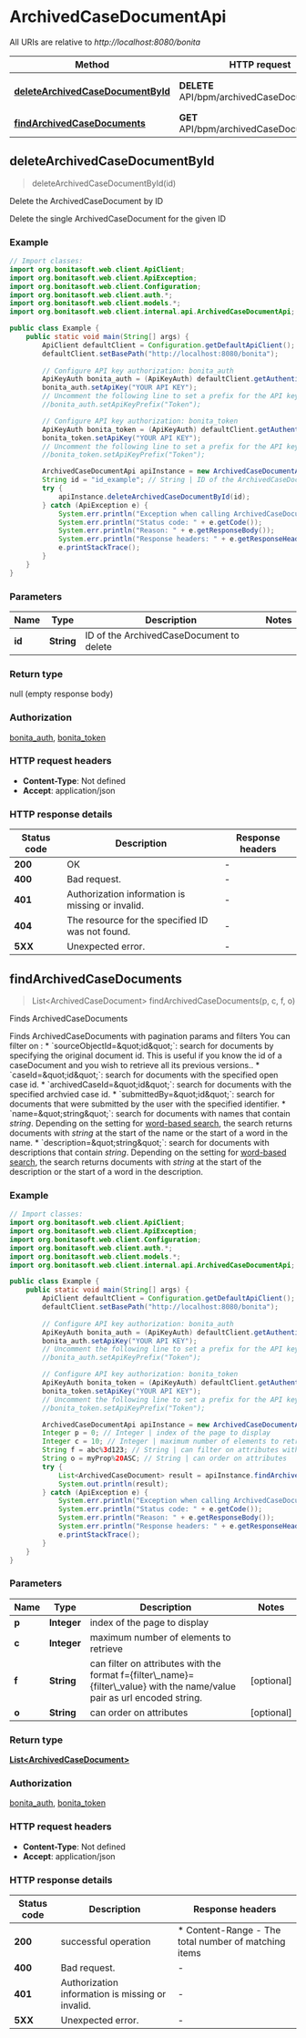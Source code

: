 # ArchivedCaseDocumentApi

All URIs are relative to *http://localhost:8080/bonita*

Method | HTTP request | Description
------------- | ------------- | -------------
[**deleteArchivedCaseDocumentById**](ArchivedCaseDocumentApi.md#deleteArchivedCaseDocumentById) | **DELETE** API/bpm/archivedCaseDocument/{id} | Delete the ArchivedCaseDocument by ID
[**findArchivedCaseDocuments**](ArchivedCaseDocumentApi.md#findArchivedCaseDocuments) | **GET** API/bpm/archivedCaseDocument | Finds ArchivedCaseDocuments



## deleteArchivedCaseDocumentById

> deleteArchivedCaseDocumentById(id)

Delete the ArchivedCaseDocument by ID

Delete the single ArchivedCaseDocument for the given ID 

### Example

```java
// Import classes:
import org.bonitasoft.web.client.ApiClient;
import org.bonitasoft.web.client.ApiException;
import org.bonitasoft.web.client.Configuration;
import org.bonitasoft.web.client.auth.*;
import org.bonitasoft.web.client.models.*;
import org.bonitasoft.web.client.internal.api.ArchivedCaseDocumentApi;

public class Example {
    public static void main(String[] args) {
        ApiClient defaultClient = Configuration.getDefaultApiClient();
        defaultClient.setBasePath("http://localhost:8080/bonita");
        
        // Configure API key authorization: bonita_auth
        ApiKeyAuth bonita_auth = (ApiKeyAuth) defaultClient.getAuthentication("bonita_auth");
        bonita_auth.setApiKey("YOUR API KEY");
        // Uncomment the following line to set a prefix for the API key, e.g. "Token" (defaults to null)
        //bonita_auth.setApiKeyPrefix("Token");

        // Configure API key authorization: bonita_token
        ApiKeyAuth bonita_token = (ApiKeyAuth) defaultClient.getAuthentication("bonita_token");
        bonita_token.setApiKey("YOUR API KEY");
        // Uncomment the following line to set a prefix for the API key, e.g. "Token" (defaults to null)
        //bonita_token.setApiKeyPrefix("Token");

        ArchivedCaseDocumentApi apiInstance = new ArchivedCaseDocumentApi(defaultClient);
        String id = "id_example"; // String | ID of the ArchivedCaseDocument to delete
        try {
            apiInstance.deleteArchivedCaseDocumentById(id);
        } catch (ApiException e) {
            System.err.println("Exception when calling ArchivedCaseDocumentApi#deleteArchivedCaseDocumentById");
            System.err.println("Status code: " + e.getCode());
            System.err.println("Reason: " + e.getResponseBody());
            System.err.println("Response headers: " + e.getResponseHeaders());
            e.printStackTrace();
        }
    }
}
```

### Parameters


Name | Type | Description  | Notes
------------- | ------------- | ------------- | -------------
 **id** | **String**| ID of the ArchivedCaseDocument to delete |

### Return type

null (empty response body)

### Authorization

[bonita_auth](../README.md#bonita_auth), [bonita_token](../README.md#bonita_token)

### HTTP request headers

- **Content-Type**: Not defined
- **Accept**: application/json

### HTTP response details
| Status code | Description | Response headers |
|-------------|-------------|------------------|
| **200** | OK |  -  |
| **400** | Bad request. |  -  |
| **401** | Authorization information is missing or invalid. |  -  |
| **404** | The resource for the specified ID was not found. |  -  |
| **5XX** | Unexpected error. |  -  |


## findArchivedCaseDocuments

> List&lt;ArchivedCaseDocument&gt; findArchivedCaseDocuments(p, c, f, o)

Finds ArchivedCaseDocuments

Finds ArchivedCaseDocuments with pagination params and filters  You can filter on :  * &#x60;sourceObjectId&#x3D;\&quot;id\&quot;&#x60;: search for documents by specifying the original document id.   This is useful if you know the id of a caseDocument and you wish to retrieve all its previous versions.. * &#x60;caseId&#x3D;\&quot;id\&quot;&#x60;: search for documents with the specified open case id. * &#x60;archivedCaseId&#x3D;\&quot;id\&quot;&#x60;: search for documents with the specified archvied case id. * &#x60;submittedBy&#x3D;\&quot;id\&quot;&#x60;: search for documents that were submitted by the user with the specified identifier. * &#x60;name&#x3D;\&quot;string\&quot;&#x60;: search for documents with names that contain _string_.   Depending on the setting for [word-based search](using-list-and-search-methods.md), the search returns documents with _string_ at the start of the name or the start of a word in the name. * &#x60;description&#x3D;\&quot;string\&quot;&#x60;: search for documents with descriptions that contain _string_.   Depending on the setting for [word-based search](using-list-and-search-methods.md), the search returns documents with _string_ at the start of the description or the start of a word in the description. 

### Example

```java
// Import classes:
import org.bonitasoft.web.client.ApiClient;
import org.bonitasoft.web.client.ApiException;
import org.bonitasoft.web.client.Configuration;
import org.bonitasoft.web.client.auth.*;
import org.bonitasoft.web.client.models.*;
import org.bonitasoft.web.client.internal.api.ArchivedCaseDocumentApi;

public class Example {
    public static void main(String[] args) {
        ApiClient defaultClient = Configuration.getDefaultApiClient();
        defaultClient.setBasePath("http://localhost:8080/bonita");
        
        // Configure API key authorization: bonita_auth
        ApiKeyAuth bonita_auth = (ApiKeyAuth) defaultClient.getAuthentication("bonita_auth");
        bonita_auth.setApiKey("YOUR API KEY");
        // Uncomment the following line to set a prefix for the API key, e.g. "Token" (defaults to null)
        //bonita_auth.setApiKeyPrefix("Token");

        // Configure API key authorization: bonita_token
        ApiKeyAuth bonita_token = (ApiKeyAuth) defaultClient.getAuthentication("bonita_token");
        bonita_token.setApiKey("YOUR API KEY");
        // Uncomment the following line to set a prefix for the API key, e.g. "Token" (defaults to null)
        //bonita_token.setApiKeyPrefix("Token");

        ArchivedCaseDocumentApi apiInstance = new ArchivedCaseDocumentApi(defaultClient);
        Integer p = 0; // Integer | index of the page to display
        Integer c = 10; // Integer | maximum number of elements to retrieve
        String f = abc%3d123; // String | can filter on attributes with the format f={filter\\_name}={filter\\_value} with the name/value pair as url encoded string.
        String o = myProp%20ASC; // String | can order on attributes
        try {
            List<ArchivedCaseDocument> result = apiInstance.findArchivedCaseDocuments(p, c, f, o);
            System.out.println(result);
        } catch (ApiException e) {
            System.err.println("Exception when calling ArchivedCaseDocumentApi#findArchivedCaseDocuments");
            System.err.println("Status code: " + e.getCode());
            System.err.println("Reason: " + e.getResponseBody());
            System.err.println("Response headers: " + e.getResponseHeaders());
            e.printStackTrace();
        }
    }
}
```

### Parameters


Name | Type | Description  | Notes
------------- | ------------- | ------------- | -------------
 **p** | **Integer**| index of the page to display |
 **c** | **Integer**| maximum number of elements to retrieve |
 **f** | **String**| can filter on attributes with the format f&#x3D;{filter\\_name}&#x3D;{filter\\_value} with the name/value pair as url encoded string. | [optional]
 **o** | **String**| can order on attributes | [optional]

### Return type

[**List&lt;ArchivedCaseDocument&gt;**](ArchivedCaseDocument.md)

### Authorization

[bonita_auth](../README.md#bonita_auth), [bonita_token](../README.md#bonita_token)

### HTTP request headers

- **Content-Type**: Not defined
- **Accept**: application/json

### HTTP response details
| Status code | Description | Response headers |
|-------------|-------------|------------------|
| **200** | successful operation |  * Content-Range - The total number of matching items <br>  |
| **400** | Bad request. |  -  |
| **401** | Authorization information is missing or invalid. |  -  |
| **5XX** | Unexpected error. |  -  |


